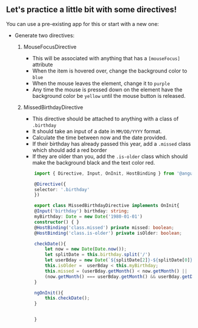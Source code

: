 ## Let's practice a little bit with some directives!

You can use a pre-existing app for this or start with a new one:

* Generate two directives:
    1. MouseFocusDirective
        * This will be associated with anything that has a `[mouseFocus]` attribute
        * When the item is hovered over, change the background color to `blue`
        * When the mouse leaves the element, change it to `purple`
        * Any time the mouse is pressed down on the element have the background color be `yellow` until the mouse button is released.
    2. MissedBirthdayDirective
        * This directive should be attached to anything with a class of `.birthday`
        * It should take an input of a date in `MM/DD/YYYY` format.
        * Calculate the time between now and the date provided. 
        * If their birthday has already passed this year, add a `.missed` class which should add a red border
        * If they are older than you, add the `.is-older` class which should make the background black and the text color red.

        ``` typescript
            import { Directive, Input, OnInit, HostBinding } from '@angular/core';

            @Directive({
            selector: '.birthday'
            })

            export class MissedBirthdayDirective implements OnInit{
            @Input('birthday') birthday: string;
            myBirthday: Date = new Date('1980-01-01')
            constructor() { }
            @HostBinding('class.missed') private missed: boolean;
            @HostBinding('class.is-older') private isOlder: boolean;

            checkDate(){
                let now = new Date(Date.now());
                let splitDate = this.birthday.split('/')
                let userBday = new Date(`${splitDate[2]}-${splitDate[0]}-${splitDate[1]}`)
                this.isOlder =  userBday < this.myBirthday;
                this.missed = (userBday.getMonth() < now.getMonth() || 
                (now.getMonth() === userBday.getMonth() && userBday.getDate() < now.getDate()))
            }

            ngOnInit(){
                this.checkDate();
            }


            }
        ```